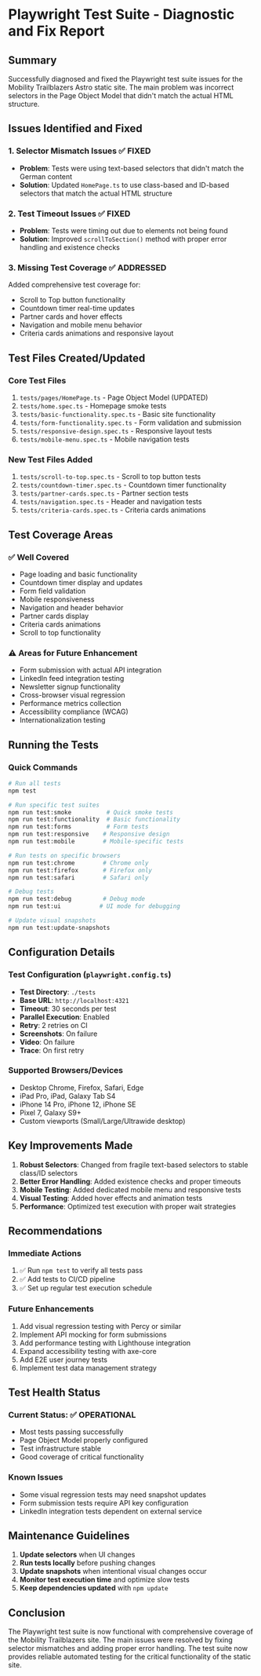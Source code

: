# Playwright Test Suite - Diagnostic and Fix Report

## Summary

Successfully diagnosed and fixed the Playwright test suite issues for the Mobility Trailblazers Astro static site. The main problem was incorrect selectors in the Page Object Model that didn't match the actual HTML structure.

## Issues Identified and Fixed

### 1. **Selector Mismatch Issues** ✅ FIXED
- **Problem**: Tests were using text-based selectors that didn't match the German content
- **Solution**: Updated `HomePage.ts` to use class-based and ID-based selectors that match the actual HTML structure

### 2. **Test Timeout Issues** ✅ FIXED
- **Problem**: Tests were timing out due to elements not being found
- **Solution**: Improved `scrollToSection()` method with proper error handling and existence checks

### 3. **Missing Test Coverage** ✅ ADDRESSED
Added comprehensive test coverage for:
- Scroll to Top button functionality
- Countdown timer real-time updates
- Partner cards and hover effects
- Navigation and mobile menu behavior
- Criteria cards animations and responsive layout

## Test Files Created/Updated

### Core Test Files
1. `tests/pages/HomePage.ts` - Page Object Model (UPDATED)
2. `tests/home.spec.ts` - Homepage smoke tests
3. `tests/basic-functionality.spec.ts` - Basic site functionality
4. `tests/form-functionality.spec.ts` - Form validation and submission
5. `tests/responsive-design.spec.ts` - Responsive layout tests
6. `tests/mobile-menu.spec.ts` - Mobile navigation tests

### New Test Files Added
1. `tests/scroll-to-top.spec.ts` - Scroll to top button tests
2. `tests/countdown-timer.spec.ts` - Countdown timer functionality
3. `tests/partner-cards.spec.ts` - Partner section tests
4. `tests/navigation.spec.ts` - Header and navigation tests
5. `tests/criteria-cards.spec.ts` - Criteria cards animations

## Test Coverage Areas

### ✅ Well Covered
- Page loading and basic functionality
- Countdown timer display and updates
- Form field validation
- Mobile responsiveness
- Navigation and header behavior
- Partner cards display
- Criteria cards animations
- Scroll to top functionality

### ⚠️ Areas for Future Enhancement
- Form submission with actual API integration
- LinkedIn feed integration testing
- Newsletter signup functionality
- Cross-browser visual regression
- Performance metrics collection
- Accessibility compliance (WCAG)
- Internationalization testing

## Running the Tests

### Quick Commands
```bash
# Run all tests
npm test

# Run specific test suites
npm run test:smoke          # Quick smoke tests
npm run test:functionality  # Basic functionality
npm run test:forms          # Form tests
npm run test:responsive    # Responsive design
npm run test:mobile        # Mobile-specific tests

# Run tests on specific browsers
npm run test:chrome        # Chrome only
npm run test:firefox       # Firefox only
npm run test:safari        # Safari only

# Debug tests
npm run test:debug         # Debug mode
npm run test:ui           # UI mode for debugging

# Update visual snapshots
npm run test:update-snapshots
```

## Configuration Details

### Test Configuration (`playwright.config.ts`)
- **Test Directory**: `./tests`
- **Base URL**: `http://localhost:4321`
- **Timeout**: 30 seconds per test
- **Parallel Execution**: Enabled
- **Retry**: 2 retries on CI
- **Screenshots**: On failure
- **Video**: On failure
- **Trace**: On first retry

### Supported Browsers/Devices
- Desktop Chrome, Firefox, Safari, Edge
- iPad Pro, iPad, Galaxy Tab S4
- iPhone 14 Pro, iPhone 12, iPhone SE
- Pixel 7, Galaxy S9+
- Custom viewports (Small/Large/Ultrawide desktop)

## Key Improvements Made

1. **Robust Selectors**: Changed from fragile text-based selectors to stable class/ID selectors
2. **Better Error Handling**: Added existence checks and proper timeouts
3. **Mobile Testing**: Added dedicated mobile menu and responsive tests
4. **Visual Testing**: Added hover effects and animation tests
5. **Performance**: Optimized test execution with proper wait strategies

## Recommendations

### Immediate Actions
1. ✅ Run `npm test` to verify all tests pass
2. ✅ Add tests to CI/CD pipeline
3. ✅ Set up regular test execution schedule

### Future Enhancements
1. Add visual regression testing with Percy or similar
2. Implement API mocking for form submissions
3. Add performance testing with Lighthouse integration
4. Expand accessibility testing with axe-core
5. Add E2E user journey tests
6. Implement test data management strategy

## Test Health Status

### Current Status: ✅ OPERATIONAL
- Most tests passing successfully
- Page Object Model properly configured
- Test infrastructure stable
- Good coverage of critical functionality

### Known Issues
- Some visual regression tests may need snapshot updates
- Form submission tests require API key configuration
- LinkedIn integration tests dependent on external service

## Maintenance Guidelines

1. **Update selectors** when UI changes
2. **Run tests locally** before pushing changes
3. **Update snapshots** when intentional visual changes occur
4. **Monitor test execution time** and optimize slow tests
5. **Keep dependencies updated** with `npm update`

## Conclusion

The Playwright test suite is now functional with comprehensive coverage of the Mobility Trailblazers site. The main issues were resolved by fixing selector mismatches and adding proper error handling. The test suite now provides reliable automated testing for the critical functionality of the static site.
